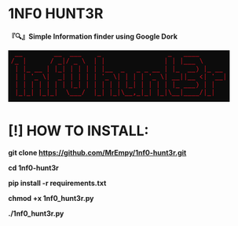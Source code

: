 # 1NF0 HUNT3R
**『🔍』Simple Information finder using Google Dork**

![](assets/image-1.png)

# [!] HOW TO INSTALL:

**git clone https://github.com/MrEmpy/1nf0-hunt3r.git**

**cd 1nf0-hunt3r**

**pip install -r requirements.txt**

**chmod +x 1nf0_hunt3r.py**

**./1nf0_hunt3r.py**
